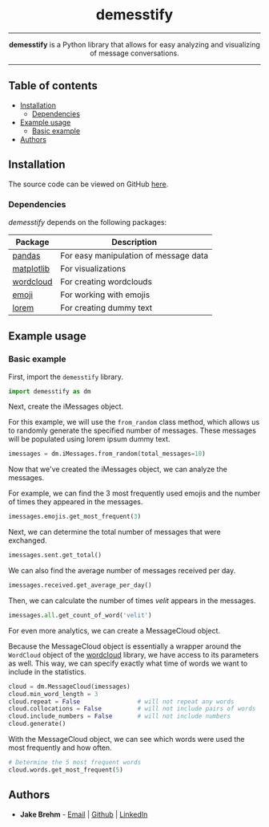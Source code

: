 <h1 align='center'>
    demesstify
</h1>

<hr/>

<p align="center">
    <strong>demesstify</strong> is a Python library that allows for easy analyzing and visualizing of message conversations.
</p>

<hr/>

## Table of contents

* [Installation](#installation)
    * [Dependencies](#dependencies)
* [Example usage](#example-usage)
    * [Basic example](#basic-example)
* [Authors](#authors)

## Installation

<!-- *demesstify* can be installed via pip:

```
pip install demesstify
```

The source code can also be viewed on GitHub [here](https://github.com/jakebrehm/demesstify). -->

The source code can be viewed on GitHub [here](https://github.com/jakebrehm/demesstify).

### Dependencies

*demesstify* depends on the following packages:

| Package                                                | Description                           |
| ------------------------------------------------------ | ------------------------------------- |
| [pandas](https://github.com/pandas-dev/pandas)         | For easy manipulation of message data |
| [matplotlib](https://github.com/matplotlib/matplotlib) | For visualizations                    |
| [wordcloud](https://github.com/amueller/word_cloud)    | For creating wordclouds               |
| [emoji](https://github.com/carpedm20/emoji)            | For working with emojis               |
| [lorem](https://github.com/sfischer13/python-lorem)    | For creating dummy text               |

## 

## Example usage

### Basic example

First, import the `demesstify` library.

```python
import demesstify as dm
```

Next, create the iMessages object.

For this example, we will use the `from_random` class method, which allows us to randomly generate the specified number of messages. These messages will be populated using lorem ipsum dummy text.

```python
imessages = dm.iMessages.from_random(total_messages=10)
```

Now that we've created the iMessages object, we can analyze the messages.

For example, we can find the 3 most frequently used emojis and the number of times they appeared in the messages.

```python
imessages.emojis.get_most_frequent(3)
```

Next, we can determine the total number of messages that were exchanged.

```python
imessages.sent.get_total()
```

We can also find the average number of messages received per day.

```python
imessages.received.get_average_per_day()
```

Then, we can calculate the number of times *velit* appears in the messages.

```python
imessages.all.get_count_of_word('velit')
```

For even more analytics, we can create a MessageCloud object.

Because the MessageCloud object is essentially a wrapper around the `WordCloud` object of the [wordcloud](https://github.com/amueller/word_cloud) library, we have access to its parameters as well. This way, we can specify exactly what time of words we want to include in the statistics.

```python
cloud = dm.MessageCloud(imessages)
cloud.min_word_length = 3
cloud.repeat = False                # will not repeat any words
cloud.collocations = False          # will not include pairs of words
cloud.include_numbers = False       # will not include numbers
cloud.generate()
```

With the MessageCloud object, we can see which words were used the most frequently and how often.

```python
# Determine the 5 most frequent words
cloud.words.get_most_frequent(5)
```

## Authors

- **Jake Brehm** - [Email](mailto:mail@jakebrehm.com) | [Github](http://github.com/jakebrehm) | [LinkedIn](http://linkedin.com/in/jacobbrehm)